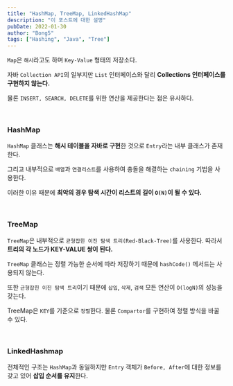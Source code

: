 ```yaml
---
title: "HashMap, TreeMap, LinkedHashMap"
description: "이 포스트에 대한 설명"
pubDate: 2022-01-30
author: "Bong5"
tags: ["Hashing", "Java", "Tree"]
---
```

`Map`은 `해시`라고도 하며 `Key-Value` 형태의 저장소다.

자바 `Collection API`의 일부지만 `List` 인터페이스와 달리 **Collections 인터페이스를 구현하지 않는다.**

물론 `INSERT, SEARCH, DELETE`를 위한 연산을 제공한다는 점은 유사하다.

<br>

### HashMap

`HashMap` 클래스는 **해시 테이블을 자바로 구현**한 것으로 `Entry`라는 내부 클래스가 존재한다.

그리고 내부적으로 `배열`과 `연결리스트`를 사용하여 충돌을 해결하는 `chaining` 기법을 사용한다.

이러한 이유 때문에 **최악의 경우 탐색 시간이 리스트의 길이 `O(N)`이 될 수 있다.**

<br>

### TreeMap

`TreeMap`은 내부적으로 `균형잡힌 이진 탐색 트리(Red-Black-Tree)`를 사용한다. 따라서 **트리의 각 노드가 KEY-VALUE 쌍이 된다.**

`TreeMap` 클래스는 정렬 가능한 순서에 따라 저장하기 때문에 `hashCode()` 메서드는 사용되지 않는다.

또한 `균형잡힌 이진 탐색 트리`이기 때문에 `삽입`, `삭제`, `검색` 모든 연산이 `O(logN)`의 성능을 갖는다.

TreeMap은 `KEY`를 기준으로 `정렬`한다. 물론 `Compartor`를 구현하여 정렬 방식을 바꿀 수 있다.

<br>

### LinkedHashmap

전체적인 구조는 `HashMap`과 동일하지만 `Entry` 객체가 `Before, After`에 대한 정보를 갖고 있어 **삽입 순서를 유지**한다.